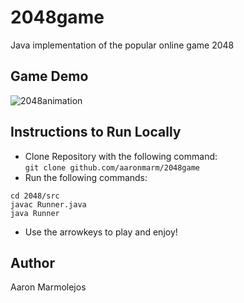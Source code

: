# 2048game
Java implementation of the popular online game 2048 

## Game Demo
![2048animation](https://user-images.githubusercontent.com/66326102/128948441-ddd42ac2-1554-4d91-9fa0-74925fc7301a.gif)
## Instructions to Run Locally
- Clone Repository with the following command: <br />
`git clone github.com/aaronmarm/2048game`
- Run the following commands: <br />
```
cd 2048/src
javac Runner.java
java Runner
```
- Use the arrowkeys to play and enjoy!

## Author
Aaron Marmolejos
